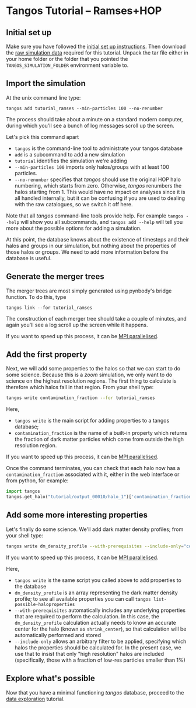 Tangos Tutorial – Ramses+HOP
============================

Initial set up
--------------

Make sure you have followed the [initial set up instructions](index.md). Then download the
[raw simulation data](http://star.ucl.ac.uk/~app/tangos/tutorial_ramses.tar.gz) required for this tutorial.
Unpack the tar file either in your home folder or the folder that you pointed the `TANGOS_SIMULATION_FOLDER` environment
variable to.

Import the simulation
---------------------

At the unix command line type:

```
tangos add tutorial_ramses --min-particles 100 --no-renumber
```

The process should take about a minute on a standard modern computer, during which you'll see a bunch of log messages 
scroll up the screen.
 
 Let's pick this command apart
 
  * `tangos` is the command-line tool to administrate your tangos database
  * `add` is a subcommand to add a new simulation
  * `tutorial` identifies the simulation we're adding
  * `--min-particles 100` imports only halos/groups with at least 100 particles.
  * `--no-renumber` specifies that _tangos_ should use the original HOP halo numbering, which starts
    from zero. Otherwise, _tangos_ renumbers the halos starting from 1. This would have no impact on analyses
    since it is all handled internally, but it can be confusing if you are used to dealing with the
    raw catalogues, so we switch it off here.

 
Note that all _tangos_ command-line tools provide help. For example `tangos --help` will show you all subcommands, and `tangos add --help` will tell you more about the possible options for adding a simulation.
  
At this point, the database knows about the existence of timesteps and their halos and groups in our simulation, but nothing about the properties of those halos or groups. We need to add more information before the database is useful.

Generate the merger trees
-------------------------

The merger trees are most simply generated using pynbody's bridge function. To do this, type

```
tangos link --for tutorial_ramses
```

The construction of each merger tree should take a couple of minutes,  and again you'll see a log scroll up the screen while it happens.

If you want to speed up this process, it can be [MPI parallelised](mpi.md).

Add the first property
----------------------
 
Next, we will add some properties to the halos so that we can start to do some science. Because this is a _zoom_ simulation,
we only want to do science on the highest resolution regions. The first thing to calculate is therefore which halos fall
in that region. From your shell type:
```bash
tangos write contamination_fraction --for tutorial_ramses
```

Here,
 * `tangos write` is the main script for adding properties to a tangos database;
 * `contamination_fraction` is the name of a built-in property which returns the fraction of dark matter particles
   which come from outside the high resolution region.
   
If you want to speed up this process, it can be [MPI parallelised](mpi.md).

Once the command terminates, you can check that each halo now has a `contamination_fraction` associated with it, either
in the web interface or from python, for example:

```python
import tangos
tangos.get_halo("tutorial/output_00010/halo_1")['contamination_fraction'] # -> returns the appropriate fraction
```

Add some more interesting properties
------------------------------------

Let's finally do some science. We'll add dark matter density profiles; from your shell type:
 
 ```bash
tangos write dm_density_profile --with-prerequisites --include-only="contamination_fraction<0.01"  
```

If you want to speed up this process, it can be [MPI parallelised](mpi.md).

Here,
 * `tangos write` is the same script you called above to add properties to the database
 * `dm_density_profile` is an array representing the dark matter density profile; to see all available properties
   you can call `tangos list-possible-haloproperties`
 * `--with-prerequisites` automatically includes  any underlying properties that are required to perform the calculation. In this case,
   the `dm_density_profile` calculation actually needs to know an accurate center for the halo (known as `shrink_center`),
   so that calculation will be automatically performed and stored
 * `--include-only` allows an arbitrary filter to be applied, specifying which halos the properties should be calculated
   for. In the present case, we use that to insist that only "high resolution" halos are included (specifically, those
   with a fraction of low-res particles smaller than 1%)
 
 
 Explore what's possible
 -----------------------
 
 Now that you have a minimal functioning _tangos_ database, proceed to the [data exploration](data_exploration.md) tutorial.